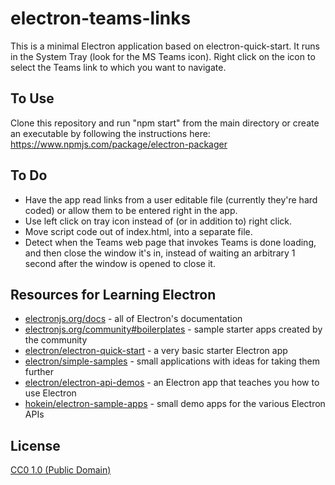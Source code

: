 # electron-teams-links

This is a minimal Electron application based on electron-quick-start. It runs in the System Tray (look for the MS Teams icon). Right click on the icon to select the Teams link to which you want to navigate. 

## To Use

Clone this repository and run "npm start" from the main directory or create an executable by following the instructions here: https://www.npmjs.com/package/electron-packager

## To Do

* Have the app read links from a user editable file (currently they're hard coded) or allow them to be entered right in the app.
* Use left click on tray icon instead of (or in addition to) right click. 
* Move script code out of index.html, into a separate file.
* Detect when the Teams web page that invokes Teams is done loading, and then close the window it's in, instead of waiting an arbitrary 1 second after the window is opened to close it.

## Resources for Learning Electron

- [electronjs.org/docs](https://electronjs.org/docs) - all of Electron's documentation
- [electronjs.org/community#boilerplates](https://electronjs.org/community#boilerplates) - sample starter apps created by the community
- [electron/electron-quick-start](https://github.com/electron/electron-quick-start) - a very basic starter Electron app
- [electron/simple-samples](https://github.com/electron/simple-samples) - small applications with ideas for taking them further
- [electron/electron-api-demos](https://github.com/electron/electron-api-demos) - an Electron app that teaches you how to use Electron
- [hokein/electron-sample-apps](https://github.com/hokein/electron-sample-apps) - small demo apps for the various Electron APIs

## License

[CC0 1.0 (Public Domain)](LICENSE.md)
